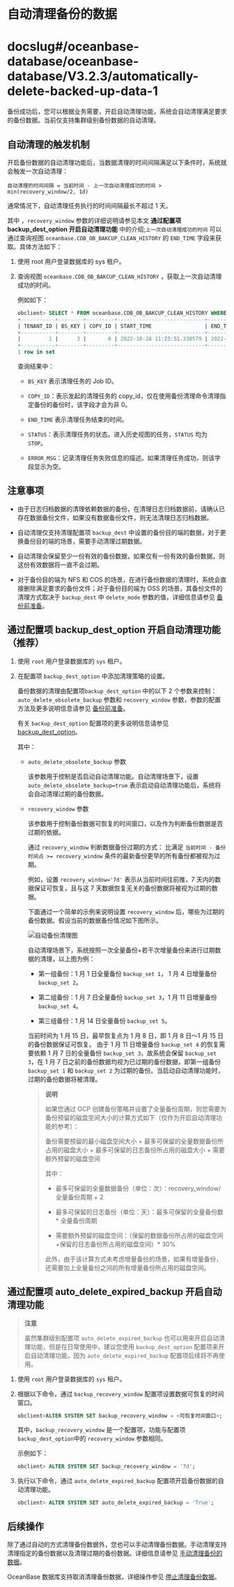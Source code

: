 # 自动清理备份的数据

# docslug#/oceanbase-database/oceanbase-database/V3.2.3/automatically-delete-backed-up-data-1
备份成功后，您可以根据业务需要，开启自动清理功能，系统会自动清理满足要求的备份数据。当前仅支持集群级别备份数据的自动清理。

## 自动清理的触发机制

开启备份数据的自动清理功能后，当数据清理的时间间隔满足以下条件时，系统就会触发一次自动清理：

`自动清理的时间间隔 = 当前时间 - 上一次自动清理成功的时间 > min(recovery_window/2, 1d)`

通常情况下，自动清理任务执行的时间间隔最长不超过 1 天。

其中 ，`recovery_window` 参数的详细说明请参见本文 **通过配置项 backup_dest_option 开启自动清理功能** 中的介绍;`上一次自动清理成功的时间` 可以通过查询视图 `oceanbase.CDB_OB_BAKCUP_CLEAN_HISTORY` 的 `END_TIME` 字段来获取。具体方法如下：

1. 使用 root 用户登录数据库的 sys 租户。

2. 查询视图 `oceanbase.CDB_OB_BAKCUP_CLEAN_HISTORY` ，获取上一次自动清理成功的时间。

   例如如下：

   ```sql
   obclient> SELECT * FROM oceanbase.CDB_OB_BAKCUP_CLEAN_HISTORY WHERE tenant_id = 1 AND type = 'DELETE OBSOLETE BACKUP' AND ERROR_MSG='' ORDER BY END_TIME DESC LIMIT 1;
   +-----------+--------+---------+----------------------------+----------------------------+-------------+------------------------+--------+------------------+-----------+-------------------------------------------+
   | TENANT_ID | BS_KEY | COPY_ID | START_TIME                 | END_TIME                   | INCARNATION | TYPE                   | STATUS | PARAMETER        | ERROR_MSG | COMMENT                                   |
   +-----------+--------+---------+----------------------------+----------------------------+-------------+------------------------+--------+------------------+-----------+-------------------------------------------+
   |         1 |      3 |       0 | 2022-10-28 11:23:51.330579 | 2022-10-28 11:23:52.928141 |           1 | DELETE OBSOLETE BACKUP | STOP   | 1666927131324508 |           | server:xxx, trace_id:xxx                  |
   +-----------+--------+---------+----------------------------+----------------------------+-------------+------------------------+--------+------------------+-----------+-------------------------------------------+
   1 row in set
   ```

   查询结果中：

   * `BS_KEY` 表示清理任务的 Job ID。

   * `COPY_ID`：表示发起的清理任务的 copy_id，仅在使用备份清理命令清理指定备份的备份时，该字段才会为非 0。

   * `END_TIME` 表示清理任务结束的时间。

   * `STATUS`：表示清理任务的状态。进入历史视图的任务，`STATUS` 均为 `STOP`。

   * `ERROR_MSG`：记录清理任务失败信息的描述。如果清理任务成功，则该字段显示为空。

## 注意事项

* 由于日志归档数据的清理依赖数据的备份，在清理日志归档数据前，请确认已存在数据备份文件，如果没有数据备份文件，则无法清理日志归档数据。

* 自动清理仅支持清理配置项 `backup_dest` 中设置的备份目的端的数据，对于更换备份目的端的场景，需要手动清理过期数据。

* 自动清理会保留至少一份有效的备份数据，如果仅有一份有效的备份数据，则这份有效数据将一直不会过期。

* 对于备份目的端为 NFS 和 COS 的场景，在进行备份数据的清理时，系统会直接删除满足要求的备份文件；对于备份目的端为 OSS 的场景，其备份文件的清理方式取决于 `backup_dest` 中 `delete_mode` 参数的值，详细信息请参见 [备份前准备](1.preparations-before-backup.md)。

## 通过配置项 backup_dest_option 开启自动清理功能（推荐）

1. 使用 `root` 用户登录数据库的 `sys` 租户。

2. 在配置项 `backup_dest_option` 中添加清理策略的设置。

   备份数据的清理由配置项`backup_dest_option` 中的以下 2 个参数来控制： `auto_delete_obsolete_backup` 参数和 `recovery_window` 参数，参数的配置方法及更多说明信息请参见 [备份前准备](1.preparations-before-backup.md)。

   有关 `backup_dest_option` 配置项的更多说明信息请参见 [backup_dest_option](../../../12.reference-guide/3.system-configuration-items/18.backup_dest_option.md)。

   其中：

   * `auto_delete_obsolete_backup` 参数

     该参数用于控制是否启动自动清理功能。自动清理场景下，设置 `auto_delete_obsolete_backup=true` 表示启动自动清理功能后，系统将会自动清理过期的备份数据。

   * `recovery_window` 参数

     该参数用于控制备份数据可恢复的时间窗口，以及作为判断备份数据是否过期的依据。

     通过 `recovery_window` 判断数据备份过期的方式： 比满足 `当前时间 - 备份时间点 >= recovery_window` 条件的最新备份更早的所有备份都被视为过期。

     例如，设置 `recovery_window='7d'` 表示从当前时间往前推，7 天内的数据保证可恢复，且与这 7 天数据恢复无关的备份数据将被视为过期的数据。

     下面通过一个简单的示例来说明设置 `recovery_window` 后，哪些为过期的备份数据。假设当前的数据备份情况如下图所示。

     ![自动备份清理图](https://help-static-aliyun-doc.aliyuncs.com/assets/img/zh-CN/9039415461/p402766.png)

     自动清理场景下，系统按照一次全量备份+若干次增量备份来进行过期数据的清理，以上图为例：

     * 第一组备份：1 月 1 日全量备份 `backup_set 1`， 1 月 4 日增量备份 `backup_set 2`。

     * 第二组备份：1 月 7 日全量备份 `backup_set 3`，1 月 11 日增量备份 `backup_set 4`。

     * 第三组备份：1 月 14 日全量备份 `backup_set 5`。

     当前时间为 1 月 15 日，最早恢复点为 1 月 8 日，即 1 月 8 日～1 月 15 日的备份数据保证可恢复。
     由于 1 月 11 日增量备份 `backup_set 4` 的恢复需要依赖 1 月 7 日的全量备份 `backup_set 3`，故系统会保留 `backup_set 3`，在 1 月 7 日之前的备份数据均视为已过期的备份数据，即第一组备份`backup_set 1` 和 `backup_set 2` 为过期的备份。当启动自动清理功能时，过期的备份数据将被清理。

     >**说明**
     >
     >如果您通过 OCP 创建备份策略并设置了全量备份周期，则您需要为备份预留的磁盘空间大小的计算方式如下（仅作为开启自动清理功能的参考）：
     >
     >备份需要预留的最小磁盘空间大小 = 最多可保留的全量数据备份所占用的磁盘大小 + 最多可保留的日志备份所占用的磁盘大小 + 需要额外预留的磁盘空间
     >
     >其中：
     >
     >* 最多可保留的全量数据备份（单位：次）：recovery_window/全量备份周期 + 2
     >
     >* 最多可保留的日志备份（单位：天）：最多可保留的全量备份数 \* 全量备份周期
     >
     >* 需要额外预留的磁盘空间：（保留的数据备份所占用的磁盘空间+保留的日志备份所占用的磁盘空间）\* 30%
     >
     >此外，由于该计算方式未考虑增量备份的场景，如果有增量备份，还需要加上全量备份之间的所有增量备份所占用的磁盘空间。

## 通过配置项 auto_delete_expired_backup 开启自动清理功能

>**注意**
>
>虽然集群级别配置项 `auto_delete_expired_backup` 也可以用来开启自动清理功能，但是在日常使用中，建议您使用 `backup_dest_option` 配置项来开启自动清理功能，因为 `auto_delete_expired_backup` 配置项后续将不再使用。

1. 使用 `root` 用户登录数据库的 `sys` 租户。

2. 根据以下命令，通过 `backup_recovery_window` 配置项设置数据可恢复的时间窗口。

   ```sql
   obclient>ALTER SYSTEM SET backup_recovery_window = <可恢复时间窗口>;
   ```

   其中，`backup_recovery_window` 是一个配置项，功能与配置项 `backup_dest_option`中的 `recovery_window` 参数相同。

   示例如下：

   ```sql
   obclient> ALTER SYSTEM SET backup_recovery_window = '7d';
   ```

3. 执行以下命令，通过 `auto_delete_expired_backup` 配置项开启备份数据的自动清理功能。

   ```sql
   obclient> ALTER SYSTEM SET auto_delete_expired_backup = 'True';
   ```

## 后续操作

除了通过自动的方式清理备份数据外，您也可以手动清理备份数据。手动清理支持清理指定的备份数据以及清理过期的备份数据。详细信息请参见 [手动清理备份的数据](7.manually-clear-backup-data.md)。

OceanBase 数据库支持取消清理备份数据，详细操作参见 [停止清理备份数据](8.stop-clearing-backup-data.md)。
